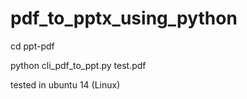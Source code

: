 # pdf_to_pptx_using_python

cd ppt-pdf

python cli_pdf_to_ppt.py test.pdf


tested in ubuntu 14 (Linux)
